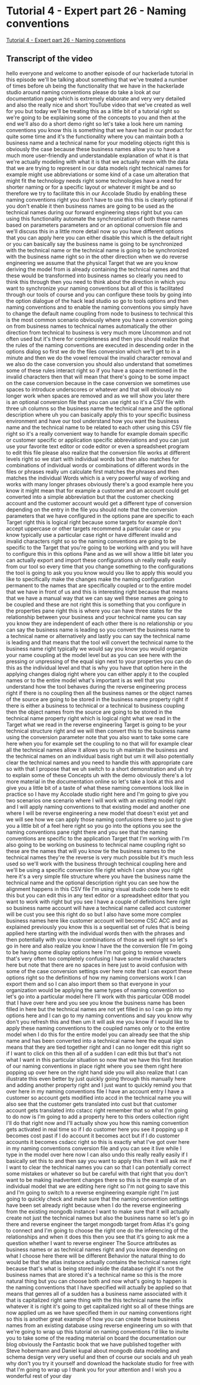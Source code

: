 
# Tutorial 4 - Expert part 26 - Naming conventions

[Tutorial 4 - Expert part 26 - Naming conventions](https://community.hackolade.com/slides/slide/naming-conventions-33?fullscreen=1)

## Transcript of the video

hello everyone and welcome to another episode of our hackerlade tutorial in this episode we'll be talking about something that we've treated a number of times before uh being the functionality that we have in the hackerlade studio around naming conventions please do take a look at our documentation page which is extremely elaborate and very very detailed and also the really nice and short YouTube video that we've created as well for you but today we'll be treating this as a little bit of a tutorial right so we're going to be explaining some of the concepts to you and then at the end we'll also do a short demo right so let's take a look here um naming conventions you know this is something that we have had in our product for quite some time and it's the functionality where you can maintain both a business name and a technical name for your modeling objects right this is obviously the case because these business names allow you to have a much more user-friendly and understandable explanation of what it is that we're actually modeling with what it is that we actually mean with the data that we are trying to represent in our data models right technical names for example might use abbreviations or some kind of a case um alteration that might fit the technology needs right some technologies have a need for shorter naming or for a specific layout or whatever it might be and so therefore we try to facilitate this in our Accolade Studio by enabling these naming conventions right you don't have to use this this is clearly optional if you don't enable it then business names are going to be used as the technical names during our forward engineering steps right but you can using this functionality automate the synchronization of both these names based on parameters parameters and or an optional conversion file and we'll discuss this in a little more detail now so you have different options that you can apply here you can either disable this which is the default right or you can basically say the business name is going to be synchronized with the technical name or the technical name is going to be synchronized with the business name right so in the other direction when we do reverse engineering we assume that the physical Target that we are you know deriving the model from is already containing the technical names and that these would be transformed into business names so clearly you need to think this through then you need to think about the direction in which you want to synchronize your naming conventions but all of this is facilitated through our tools of course and you can configure these tools by going into the option dialogue of the hack lead studio so go to tools options and then naming conventions and to enable the naming conventions you simply have to change the default name coupling from node to business to technical this is the most common scenario obviously where you have a conversion going on from business names to technical names automatically the other direction from technical to business is very much more Uncommon and not often used but it's there for completeness and then you should realize that the rules of the naming conventions are executed in descending order in the options dialog so first we do the files conversion which we'll get to in a minute and then we do the vowel removal the invalid character removal and we also do the case conversion you should also understand that sometimes some of these rules interact right so if you have a space mentioned in the invalid characters then that will mean that there's going to be some impact on the case conversion because in the case conversion we sometimes use spaces to introduce underscores or whatever and that will obviously no longer work when spaces are removed and as we will show you later there is an optional conversion file that you can use right so it's a CSV file with three uh columns so the business name the technical name and the optional description where uh you can basically apply this to your specific business environment and have our tool understand how you want the business name and the technical name to be related to each other using this CSV file right so it's a really convenient way to handle for example domain specific or customer specific or application specific abbreviations and you can just use your favorite text editor or code editor or even a spreadsheet program to edit this file please also realize that the conversion file works at different levels right so we start with individual words but then also matches for combinations of individual words or combinations of different words in the files or phrases really um calculate first matches the phrases and then matches the individual Words which is a very powerful way of working and works with many longer phrases obviously there's a good example here you know it might mean that for example a customer and an account could get converted into a simple abbreviation but that the customer checking account and the customer account would get a different type of conversion depending on the entry in the file you should note that the conversion parameters that we have configured in the options pane are specific to each Target right this is logical right because some targets for example don't accept uppercase or other targets recommend a particular case or you know typically use a particular case right or have different invalid and invalid characters right so so the naming conventions are going to be specific to the Target that you're going to be working with and you will have to configure this in this options Pane and as we will show a little bit later you can actually export and import these configurations uh really really easily from our tool so every time that you change something to the configurations the tool is going to ask you you know would you like to apply this would you like to specifically make the changes make the naming configuration permanent to the names that are specifically coupled or to the entire model that we have in front of us and this is interesting right because that means that we have a manual way that we can say well these names are going to be coupled and these are not right this is something that you configure in the properties pane right this is where you can have three states for the relationship between your business and your technical name you can say you know they are independent of each other there is no relationship or you can say the business name is leading so you convert the business name to a technical name or alternatively and lastly you can say the technical name is leading and that means that the tool will convert the technical name to the business name right typically we would say you know you would organize your name coupling at the model level but as you can see here with the pressing or unpressing of the equal sign next to your properties you can do this as the individual level and that is why you have that option here in the applying changes dialog right where you can either apply it to the coupled names or to the entire model what's important is as well that you understand how the tool behaves during the reverse engineering process right if there is no coupling then all the business names or the object names of the source are going to be stored in the business name property right if there is either a business to technical or a technical to business coupling then the object names from the source are going to be stored in the technical name property right which is logical right what we read in the Target what we read in the reverse engineering Target is going to be your technical structure right and we will then convert this to the business name using the conversion parameter note that you also want to take some care here when you for example set the coupling to no that will for example clear all the technical names allow it allows you to uh maintain the business and the technical names on an individual basis right but um it will also potentially clear the technical names and you need to handle this with appropriate care so with that I propose that we uh switch to a short demonstration and uh try to explain some of these Concepts uh with the demo obviously there's a lot more material in the documentation online so let's take a look at this and give you a little bit of a taste of what these naming conventions look like in practice so I have my Accolade studio right here and I'm going to give you two scenarios one scenario where I will work with an existing model right and I will apply naming conventions to that existing model and another one where I will be reverse engineering a new model that doesn't exist yet and we will see how we can apply those naming confusions there so just to give you a little bit of a feel here right so you go into the options you see the naming conventions pane right there and you see that the naming conventions are specific to the application Target that I'm working with I'm also going to be working on business to technical name coupling right so these are the names that will you know tie the business names to the technical names they're the reverse is very much possible but it's much less used so we'll work with the business through technical coupling here and we'll be using a specific conversion file right which I can show you right here it's a very simple file structure where you have the business name the technical name and the optional description right you can see how the alignment happens in this CSV file I'm using visual studio code here to edit this but you can edit this in any text editor or a spreadsheet editor that you want to work with right but you see I have a couple of definitions here right so business name account will have a technical name called acct customer will be cust you see this right do so but I also have some more complex business names here like customer account will become CSC ACC and as explained previously you know this is a sequential set of rules that is being applied here starting with the individual words then with the phrases and then potentially with you know combinations of those as well right so let's go in here and also realize you know I have the the conversion file I'm going to be having some display options here I'm not going to remove vowels that's very often too completely confusing I have some invalid characters here but note that there are no spaces in here just to avoid confusion with some of the case conversion settings over here note that I can export these options right so the definitions of how my naming conversions work I can export them and so I can also import them so that everyone in your organization would be applying the same types of naming convention so let's go into a particular model here I'll work with this particular ODB model that I have over here and you see you know the business name has been filled in here but the technical names are not yet filled in so I can go into my options here and I can go to my naming conventions and say you know why don't you refresh this and then um it will ask me you know if I would like to apply these naming conventions to the coupled names only or to the entire model when I do this for the entire model you can already see that the ship name and has been converted into a technical name here the equal sign means that they are tied together right and I can no longer edit this right so if I want to click on this then all of a sudden I can edit this but that's not what I want in this particular situation so now that we have this first iteration of our naming conventions in place right where you see them right here popping up over here on the right hand side you will also realize that I can illustrate this even better by just quickly going through this manually here and adding another property right and I just want to quickly remind you that over here in my naming conventions file I have an account entry I have a customer so account gets modified into accd in the technical name you will also see that the customer gets translated into cust but that customer account gets translated into cstacc right remember that so what I'm going to do now is I'm going to add a property here to this orders collection right I'll do that right now and I'll actually show you how this naming convention gets activated in real time so if I do customer here you see it popping up it becomes cost past if I do account it becomes acct but if I do customer accounts it becomes csdacc right so this is exactly what I've got over here in my naming conventions conversion file and you can see it live while I type in the model over here now I can also undo this really really easily if I basically set this to and then say you want to apply this then it will ask me if I want to clear the technical names you can so that I can potentially correct some mistakes or whatever so but be careful with that right that you don't want to be making inadvertent changes there so this is the example of an individual model that we are editing here right so I'm not going to save this and I'm going to switch to a reverse engineering example right I'm just going to quickly check and make sure that the naming convention settings have been set already right because when I do the reverse engineering from the existing mongodb instance I want to make sure that it will actually create not just the technical names but also the business name so let's go in there and reverse engineer the target mongodb target from Atlas it's going to connect and I'm going to choose the right one do the inferencing of the relationships and when it does this then you see that it's going to ask me a question whether I want to reverse engineer The Source attributes as business names or as technical names right and you know depending on what I choose here there will be different Behavior the natural thing to do would be that the atlas instance actually contains the technical names right because that's what is being stored inside the database right it's not the business names that are stored it's a technical name so this is the more natural thing but you can choose both and now what's going to happen is the naming conventions that I have specified will actually be applied so that means that genres all of a sudden has a business name associated with it that is capitalized right same thing with the this technical name the inflix whatever it is right it's going to get capitalized right so all of these things are now applied um as we have specified them in our naming conventions right so this is another great example of how you can create these business names from an existing database using reverse engineering um so with that we're going to wrap up this tutorial on naming conventions I'd like to invite you to take some of the reading material on board the documentation our blog obviously the Fantastic book that we have published together with Steve hobermann and Daniel kupal about mongodb data modeling and schema design very very useful and then of course our socials and uh yeah why don't you try it yourself and download the hackolate studio for free with that I'm going to wrap up I thank you for your attention and I wish you a wonderful rest of your day